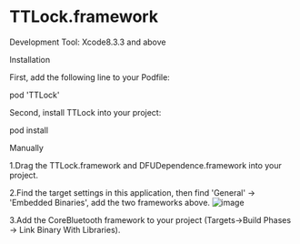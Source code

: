 # TTLock.framework

Development Tool: Xcode8.3.3 and above

Installation

First, add the following line to your Podfile:

pod 'TTLock'

Second, install TTLock into your project:

pod install

Manually

1.Drag the TTLock.framework and DFUDependence.framework into your project.

2.Find the target settings in this application, then find 'General' -> 'Embedded Binaries', add the two frameworks above.
![image](https://github.com/ttlock/iOS_TTLock_Demo/blob/master/TTLockDemo/images/DesEmbedded.png)

3.Add the CoreBluetooth framework to your project (Targets->Build Phases -> Link Binary With Libraries).



